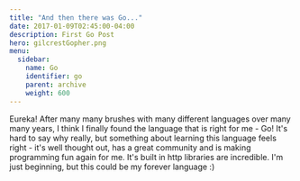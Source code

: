 ```yaml
---
title: "And then there was Go..."
date: 2017-01-09T02:45:00-04:00
description: First Go Post
hero: gilcrestGopher.png
menu:
  sidebar:
    name: Go
    identifier: go
    parent: archive
    weight: 600
---
```


Eureka!  After many many brushes with many different languages over many many years, I think I finally found the language that is right for me - Go!  It's hard to say why really, but something about learning this language feels right - it's well thought out, has a great community and is making programming fun again for me.  It's built in http libraries are incredible.  I'm just beginning, but this could be my forever language :)
